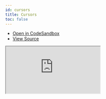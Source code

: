 ```yaml
---
id: cursors
title: Cursors
toc: false
---
```


- [Open in CodeSandbox](https://codesandbox.io/s/github/tannerlinsley/react-charts/tree/main/examples/cursors)
- [View Source](https://github.com/tannerlinsley/react-charts/tree/main/examples/cursors)

<iframe
  src="https://codesandbox.io/embed/github/tannerlinsley/react-charts/tree/main/examples/cursors?autoresize=1&fontsize=14&theme=dark"
  title="tannerlinsley/react-charts: cursors"
  sandbox="allow-forms allow-modals allow-popups allow-presentation allow-same-origin allow-scripts"
  style={{
    width: '100%',
    height: '80vh',
    border: '0',
    borderRadius: 8,
    overflow: 'hidden',
    position: 'static',
    zIndex: 0,
  }}
></iframe>
